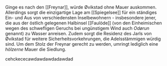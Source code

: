 Ginge es nach den [[Freynar]], würde Øvikstad ohne Mauer auskommen. Allerdings sorgt die einzigartige Lage am [[Spiegelsee]] für ein ständiges Ein- und Aus von verschiedensten Inselbewohnern - insbesondere jener, die aus der östlich gelegenen Halbinsel [[Faulöde]] (von den Einheimischen wegen des schwefligen Geruchs bei ungünstigem Wind auch *Odørun* genannt) zu Wasser anreisen.
Zudem sorgt die Residenz des Jarls von Øvikstad für weitere Sicherheitsvorkehrungen, die Adelsstämmigen würdig sind. Um dem Stolz der Freynar gerecht zu werden, umringt lediglich eine *hölzerne* Mauer die Siedlung.

cehckececawdawdawdadawdad